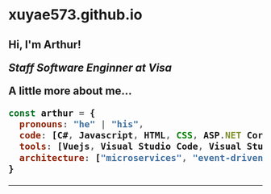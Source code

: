 # xuyae573.github.io

<h2> Hi, I'm Arthur!  
 
<p><em>Staff Software Enginner at Visa
</em></p>




 A little more about me...  

```javascript
const arthur = {
  pronouns: "he" | "his",
  code: [C#, Javascript, HTML, CSS, ASP.NET Core, SQL],
  tools: [Vuejs, Visual Studio Code, Visual Studio, SQL Server, Docker],
  architecture: ["microservices", "event-driven", "DDD"],
}
```

---

